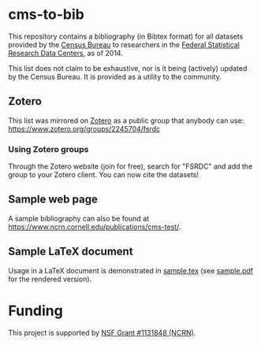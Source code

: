 # cms-to-bib

This repository contains a bibliography (in Bibtex format) for all datasets provided by  the [Census Bureau](https://www.census.gov)
to researchers in the [Federal Statistical Research Data Centers](https://www.census.gov/fsrdc), as of 2014.

This list does not claim to be exhaustive, nor is it being (actively) updated by the Census Bureau. It is provided as a utility to the community.

## Zotero

This list was mirrored on [Zotero](https://zotero.org) as a public group that anybody can use: https://www.zotero.org/groups/2245704/fsrdc

### Using Zotero groups
Through the Zotero website (join for free), search for "FSRDC" and add the group to your Zotero client. You can now cite the datasets!

## Sample web page
A sample bibliography can also be found at https://www.ncrn.cornell.edu/publications/cms-test/.

## Sample LaTeX document
Usage in a LaTeX document is demonstrated in [sample.tex](sample.tex) (see [sample.pdf](sample.pdf) for the rendered version).

# Funding
This project is supported by [NSF Grant #1131848 (NCRN)](http://www.nsf.gov/awardsearch/showAward.do?AwardNumber=1131848).
